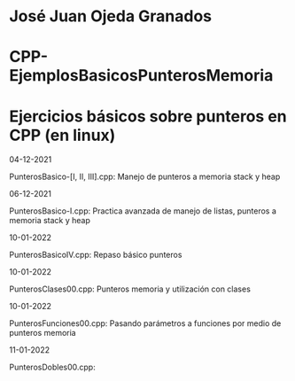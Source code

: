 # José Juan Ojeda Granados
# CPP-EjemplosBasicosPunterosMemoria
# Ejercicios básicos sobre punteros en CPP (en linux)

04-12-2021

PunterosBasico-[I, II, III].cpp: Manejo de punteros a memoria stack y heap

06-12-2021

PunterosBasico-I.cpp: Practica avanzada de manejo de listas, punteros a memoria stack y heap

10-01-2022

PunterosBasicoIV.cpp: Repaso básico punteros

10-01-2022

PunterosClases00.cpp: Punteros memoria y utilización con clases

10-01-2022

PunterosFunciones00.cpp: Pasando parámetros a funciones por medio de punteros memoria

11-01-2022

PunterosDobles00.cpp: 